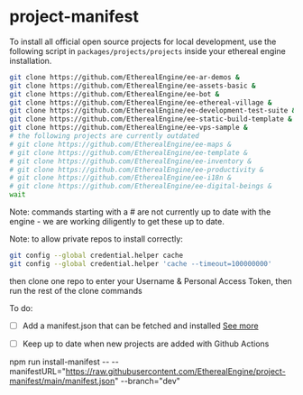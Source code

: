 # project-manifest

To install all official open source projects for local development, use the following script in `packages/projects/projects` inside your ethereal engine installation.

```bash
git clone https://github.com/EtherealEngine/ee-ar-demos &
git clone https://github.com/EtherealEngine/ee-assets-basic &
git clone https://github.com/EtherealEngine/ee-bot &
git clone https://github.com/EtherealEngine/ee-ethereal-village &
git clone https://github.com/EtherealEngine/ee-development-test-suite &
git clone https://github.com/EtherealEngine/ee-static-build-template &
git clone https://github.com/EtherealEngine/ee-vps-sample &
# the following projects are currently outdated
# git clone https://github.com/EtherealEngine/ee-maps &
# git clone https://github.com/EtherealEngine/ee-template &
# git clone https://github.com/EtherealEngine/ee-inventory &
# git clone https://github.com/EtherealEngine/ee-productivity &
# git clone https://github.com/EtherealEngine/ee-i18n &
# git clone https://github.com/EtherealEngine/ee-digital-beings &
wait
```

Note: commands starting with a # are not currently up to date with the engine - we are working diligently to get these up to date.

Note: to allow private repos to install correctly:
```bash
git config --global credential.helper cache
git config --global credential.helper 'cache --timeout=100000000'
```
then clone one repo to enter your Username & Personal Access Token, then run the rest of the clone commands


To do:

- [ ] Add a manifest.json that can be fetched and installed [See more](https://github.com/EtherealEngine/etherealengine/issues/5648)
- [ ] Keep up to date when new projects are added with Github Actions



npm run install-manifest -- --manifestURL="https://raw.githubusercontent.com/EtherealEngine/project-manifest/main/manifest.json" --branch="dev"